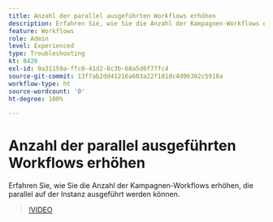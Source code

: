 ```yaml
---
title: Anzahl der parallel ausgeführten Workflows erhöhen
description: Erfahren Sie, wie Sie die Anzahl der Kampagnen-Workflows erhöhen, die parallel auf der Instanz ausgeführt werden können.
feature: Workflows
role: Admin
level: Experienced
type: Troubleshooting
kt: 8426
exl-id: 9a31159a-ffc0-41d2-8c3b-68a5d6f77fc4
source-git-commit: 13f7ab2dd41216a603a22f181dc4d06302c5918a
workflow-type: ht
source-wordcount: '0'
ht-degree: 100%

---
```


# Anzahl der parallel ausgeführten Workflows erhöhen

Erfahren Sie, wie Sie die Anzahl der Kampagnen-Workflows erhöhen, die parallel auf der Instanz ausgeführt werden können.

>[!VIDEO](https://video.tv.adobe.com/v/335982?quality=12&learn=on)
